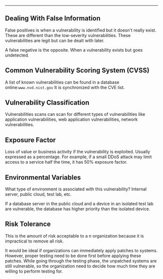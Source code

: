 
---

## Dealing With False Information

False positives is when a vulnerability is identified but it doesn't really exist. These are different than the low-severity vulnerabilities. These vulnerabilities are legit but can be dealt with later.

A false negative is the opposite. When a vulnerability exists but goes undetected.

## Common Vulnerability Scoring System (CVSS)

A list of known vulnerabilities can be found in a database online:`www.nvd.nist.gov`
It is synchronized with the CVE list.

## Vulnerability Classification

Vulnerabilities scans can scan for different types of vulnerabilities like application vulnerabilities, web application vulnerabilities, network vulnerabilities.

## Exposure Factor

Loss of value or business activity if the vulnerability is exploited. Usually expressed as a percentage. For example, if a small DDoS attack may limit access to a service half the time, it has 50% exposure factor.

## Environmental Variables

What type of environment is associated with this vulnerability? Internal server, public cloud, test lab, etc. 

If a database server in the public cloud and a device in an isolated test lab are vulnerable, the database has higher priority than the isolated device.

## Risk Tolerance


This is the amount of risk acceptable to a n organization because it is impractical to remove all risk. 

It would be ideal if organizations can immediately apply patches to systems. However, proper testing need to be done first before applying these patches. While going through the testing phase, the unpatched systems are still vulnerable, so the organization need to decide how much time they are willing to perform testing for.
 
